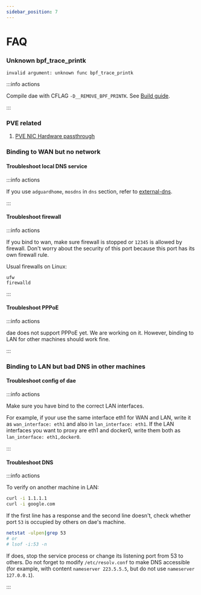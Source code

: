 ```yaml
---
sidebar_position: 7
---
```


# FAQ

### Unknown bpf_trace_printk

```console
invalid argument: unknown func bpf_trace_printk
```

:::info actions

Compile dae with CFLAG `-D__REMOVE_BPF_PRINTK`. See [Build guide](./user-guide/build-guide).

:::

### PVE related

1. [PVE NIC Hardware passthrough](https://github.com/daeuniverse/dae/issues/43)

### Binding to WAN but no network

#### Troubleshoot local DNS service

:::info actions

If you use `adguardhome`, `mosdns` in `dns` section, refer to [external-dns](./configuration/external-dns).

:::

#### Troubleshoot firewall

:::info actions

If you bind to wan, make sure firewall is stopped or `12345` is allowed by firewall. Don't worry about the security of this port because this port has its own firewall rule.

Usual firewalls on Linux:

```shell
ufw
firewalld
```

:::

#### Troubleshoot PPPoE

:::info actions

dae does not support PPPoE yet. We are working on it. However, binding to LAN for other machines should work fine.

:::

### Binding to LAN but bad DNS in other machines

#### Troubleshoot config of dae

:::info actions

Make sure you have bind to the correct LAN interfaces.

For example, if your use the same interface eth1 for WAN and LAN, write it as `wan_interface: eth1` and also in `lan_interface: eth1`. If the LAN interfaces you want to proxy are eth1 and docker0, write them both as `lan_interface: eth1,docker0`.

:::

#### Troubleshoot DNS

:::info actions

To verify on another machine in LAN:

```bash
curl -i 1.1.1.1
curl -i google.com
```

If the first line has a response and the second line doesn't, check whether port `53` is occupied by others on dae's machine.

```bash
netstat -ulpen|grep 53
# or
# lsof -i:53 -n
```

If does, stop the service process or change its listening port from 53 to others. Do not forget to modify `/etc/resolv.conf` to make DNS accessible (for example, with content `nameserver 223.5.5.5`, but do not use `nameserver 127.0.0.1`).

:::

